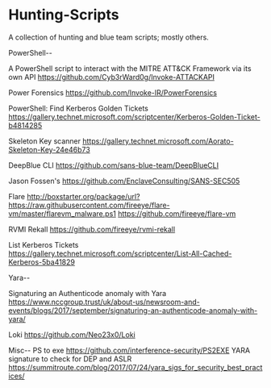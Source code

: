 # Hunting-Scripts
A collection of hunting and blue team scripts; mostly others.

PowerShell--

A PowerShell script to interact with the MITRE ATT&CK Framework via its own API  https://github.com/Cyb3rWard0g/Invoke-ATTACKAPI

Power Forensics https://github.com/Invoke-IR/PowerForensics

PowerShell: Find Kerberos Golden Tickets https://gallery.technet.microsoft.com/scriptcenter/Kerberos-Golden-Ticket-b4814285

Skeleton Key scanner https://gallery.technet.microsoft.com/Aorato-Skeleton-Key-24e46b73

DeepBlue CLI https://github.com/sans-blue-team/DeepBlueCLI

Jason Fossen's https://github.com/EnclaveConsulting/SANS-SEC505

Flare http://boxstarter.org/package/url?https://raw.githubusercontent.com/fireeye/flare-vm/master/flarevm_malware.ps1 https://github.com/fireeye/flare-vm

RVMI Rekall https://github.com/fireeye/rvmi-rekall

List Kerberos Tickets https://gallery.technet.microsoft.com/scriptcenter/List-All-Cached-Kerberos-5ba41829


Yara--

Signaturing an Authenticode anomaly with Yara https://www.nccgroup.trust/uk/about-us/newsroom-and-events/blogs/2017/september/signaturing-an-authenticode-anomaly-with-yara/

Loki https://github.com/Neo23x0/Loki 


Misc--
PS to exe https://github.com/interference-security/PS2EXE
YARA signature to check for DEP and ASLR https://summitroute.com/blog/2017/07/24/yara_sigs_for_security_best_practices/
